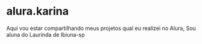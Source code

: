 # alura.karina
Aqui vou estar compartilhando meus projetos qual eu realizei no Alura, Sou aluna do Laurinda de Ibiuna-sp 
